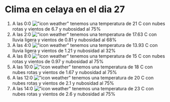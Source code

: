 # Clima en celaya en el dia 27

1. A las 0:0 !["icon weather"](http://openweathermap.org/img/w/04n.png) tenemos una temperatura de 21 C con nubes rotas y  vientos de 6.7 y nubosidad al 75%
1. A las 2:0 !["icon weather"](http://openweathermap.org/img/w/10n.png) tenemos una temperatura de 17.63 C con lluvia ligera y  vientos de 0.81 y nubosidad al 68%
1. A las 4:0 !["icon weather"](http://openweathermap.org/img/w/10n.png) tenemos una temperatura de 13.93 C con lluvia ligera y  vientos de 1.21 y nubosidad al 32%
1. A las 8:0 !["icon weather"](http://openweathermap.org/img/w/04n.png) tenemos una temperatura de 15 C con nubes rotas y  vientos de 0.97 y nubosidad al 75%
1. A las 10:0 !["icon weather"](http://openweathermap.org/img/w/04d.png) tenemos una temperatura de 18 C con nubes rotas y  vientos de 1.67 y nubosidad al 75%
1. A las 12:0 !["icon weather"](http://openweathermap.org/img/w/04d.png) tenemos una temperatura de 20 C con nubes rotas y  vientos de 2.1 y nubosidad al 75%
1. A las 14:0 !["icon weather"](http://openweathermap.org/img/w/04d.png) tenemos una temperatura de 23 C con nubes rotas y  vientos de 2.6 y nubosidad al 75%
